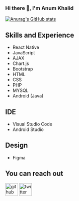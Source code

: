 ### Hi there 👋, I'm Anum Khalid
[![Anurag's GitHub stats](https://github-readme-stats.vercel.app/api?username=byanum)](https://github.com/anuraghazra/github-readme-stats)

## Skills and Experience
* React Native
* JavaScript
* AJAX
* Chart.js
* Bootstrap
* HTML
* CSS
* PHP
* MYSQL
* Android (Java)

## IDE
* Visual Studio Code
* Android Studio

## Design
* Figma

## You can reach out 
[<img src='https://cdn.jsdelivr.net/npm/simple-icons@3.0.1/icons/github.svg' alt='github' height='40'>](https://github.com/byanum)  [<img src='https://cdn.jsdelivr.net/npm/simple-icons@3.0.1/icons/twitter.svg' alt='twitter' height='40'>](https://twitter.com/anumkhaled)  
